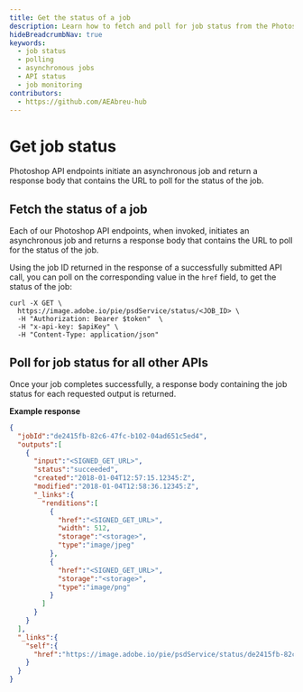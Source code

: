 ```yaml
---
title: Get the status of a job
description: Learn how to fetch and poll for job status from the Photoshop API to monitor asynchronous operations
hideBreadcrumbNav: true
keywords:
  - job status
  - polling
  - asynchronous jobs
  - API status
  - job monitoring
contributors:
  - https://github.com/AEAbreu-hub
---
```


# Get job status

Photoshop API endpoints initiate an asynchronous job and return a response body that contains the URL to poll for the status of the job.

## Fetch the status of a job

Each of our Photoshop API endpoints, when invoked, initiates an asynchronous job and returns a response body that contains the URL to poll for the status of the job.

Using the job ID returned in the response of a successfully submitted API call, you can poll on the corresponding value in the `href` field, to get the status of the job:

```shell
curl -X GET \
  https://image.adobe.io/pie/psdService/status/<JOB_ID> \
  -H "Authorization: Bearer $token"  \
  -H "x-api-key: $apiKey" \
  -H "Content-Type: application/json"
```

## Poll for job status for all other APIs

Once your job completes successfully, a response body containing the job status for each requested output is returned.

**Example response**

```json
{
  "jobId":"de2415fb-82c6-47fc-b102-04ad651c5ed4",
  "outputs":[
    {
      "input":"<SIGNED_GET_URL>",
      "status":"succeeded",
      "created":"2018-01-04T12:57:15.12345:Z",
      "modified":"2018-01-04T12:58:36.12345:Z",
      "_links":{
        "renditions":[
          {
            "href":"<SIGNED_GET_URL>",         
            "width": 512,
            "storage":"<storage>",
            "type":"image/jpeg"   
          },
          {
            "href":"<SIGNED_GET_URL>",
            "storage":"<storage>",
            "type":"image/png"
          }
        ]
      }
    }
  ],
  "_links":{
    "self":{
      "href":"https://image.adobe.io/pie/psdService/status/de2415fb-82c6-47fc-b102-04ad651c5ed4"
    }
  }
}
```
